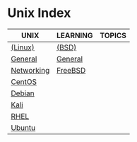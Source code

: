 # Unix Index

|UNIX|LEARNING|TOPICS|
|---|---|---|
|[(Linux)](linux-index)|[(BSD)](bsd-index)||
|[General](linux-general)|[General](unix/bsd/bsd-general) ||
|[Networking](linux-networking)|[FreeBSD](unix/bsd/bsd-freebsd)||
|[CentOS](linux-centos)|||
|[Debian](linux-debian)|||
|[Kali](linux-kali)|||
|[RHEL](linux-rhel)|||
|[Ubuntu](linux-ubuntu)|||
